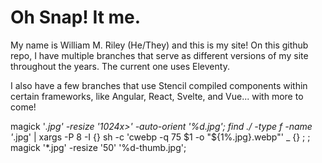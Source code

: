 # Oh Snap! It me. 

My name is William M. Riley (He/They) and this is my site! On this github repo, I have multiple branches that serve as different versions of my site throughout the years. The current one uses Eleventy. 

I also have a few branches that use Stencil compiled components within certain frameworks, like Angular, React, Svelte, and Vue... with more to come! 


magick '*.jpg' -resize '1024x>' -auto-orient '%d.jpg'; find ./ -type f -name '*.jpg' | xargs -P 8 -I {} sh -c 'cwebp -q 75 $1 -o "${1%.jpg}.webp"' _ {} \; ; magick '*.jpg' -resize '50' '%d-thumb.jpg'; 



